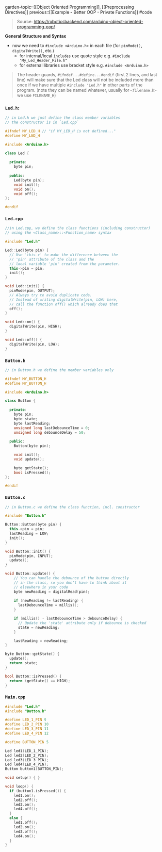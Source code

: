 garden-topic::[[Object Oriented Programming]], [[Preprocessing Directives]]
previous::[[Example - Better OOP - Private Functions]]
#code

> Source: https://roboticsbackend.com/arduino-object-oriented-programming-oop/

**General Structure and Syntax**
- now we need to `#include <Arduino.h>` in each file (for `pinMode()`, `digitalWrite()`, etc.)
	- for internal/local `includes` use quote style e.g. `#include "My_Led_Header_File.h"`
	- for external libraries use bracket style e.g. `#include <Arduino.h>`

> The header guards, `#ifndef...#define...#endif` (first 2 lines, and last line) will make sure that the Led class will not be included more than once if we have multiple `#include "Led.h"` in other parts of the program. (note they can be named whatever, usually for `<filename.h>` we use `FILENAME_H`)

### `Led.h`:
```cpp
// in Led.h we just define the class member variables
// the constructor is in `Led.cpp`

#ifndef MY_LED_H // "if MY_LED_H is not defined..."
#define MY_LED_H

#include <Arduino.h>

class Led {
  
  private:
    byte pin;
    
  public:
    Led(byte pin);
    void init();
    void on();
    void off();
};

#endif
```

### `Led.cpp`
```cpp
//in Led.cpp, we define the class functions (including constructor) 
// using the <Class_name>::<Function_name> syntax

#include "Led.h"

Led::Led(byte pin) {
  // Use 'this->' to make the difference between the
  // 'pin' attribute of the class and the 
  // local variable 'pin' created from the parameter.
  this->pin = pin;
  init();
}

void Led::init() {
  pinMode(pin, OUTPUT);
  // Always try to avoid duplicate code.
  // Instead of writing digitalWrite(pin, LOW) here,
  // call the function off() which already does that
  off();
}

void Led::on() {
  digitalWrite(pin, HIGH);
}

void Led::off() {
  digitalWrite(pin, LOW);
}
```

### `Button.h`
```cpp
// in Button.h we define the member variables only

#ifndef MY_BUTTON_H
#define MY_BUTTON_H

#include <Arduino.h>

class Button {
  
  private:
    byte pin;
    byte state;
    byte lastReading;
    unsigned long lastDebounceTime = 0;
    unsigned long debounceDelay = 50;
    
  public:
    Button(byte pin);

    void init();
    void update();

    byte getState();
    bool isPressed();
};

#endif
```

### `Button.c`
```cpp
// in Button.c we define the class function, incl. constructor

#include "Button.h"

Button::Button(byte pin) {
  this->pin = pin;
  lastReading = LOW;
  init();
}

void Button::init() {
  pinMode(pin, INPUT);
  update();
}

void Button::update() {
    // You can handle the debounce of the button directly
    // in the class, so you don't have to think about it
    // elsewhere in your code
    byte newReading = digitalRead(pin);
    
    if (newReading != lastReading) {
      lastDebounceTime = millis();
    }

    if (millis() - lastDebounceTime > debounceDelay) {
      // Update the 'state' attribute only if debounce is checked
      state = newReading;
    }

    lastReading = newReading;
}

byte Button::getState() {
  update();
  return state;
}

bool Button::isPressed() {
  return (getState() == HIGH);
}
```

### `Main.cpp`
```cpp
#include "Led.h"
#include "Button.h"

#define LED_1_PIN 9
#define LED_2_PIN 10
#define LED_3_PIN 11
#define LED_4_PIN 12

#define BUTTON_PIN 5

Led led1(LED_1_PIN);
Led led2(LED_2_PIN);
Led led3(LED_3_PIN);
Led led4(LED_4_PIN);
Button button1(BUTTON_PIN);

void setup() { }

void loop() {
  if (button1.isPressed()) {
    led1.on();
    led2.off();
    led3.on();
    led4.off();
  }
  else {
    led1.off();
    led2.on();
    led3.off();
    led4.on();
  }
}
```
